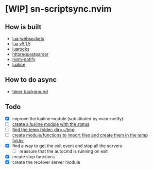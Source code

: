 # [WIP] sn-scriptsync.nvim

## How is built
- [lua-websockets](https://github.com/lipp/lua-websockets)
- [lua v5.1.5](https://www.lua.org/versions.html#5.1)
- [luarocks](https://github.com/luarocks/luarocks)
- [httprequestparser](https://luarocks.org/modules/yogiverma1991/httprequestparser)
- [nvim-notify](https://github.com/rcarriga/nvim-notify)
- [lualine](https://github.com/nvim-lualine/lualine.nvim)


## How to do async
- [timer background](https://stackoverflow.com/questions/68598026/running-async-lua-function-in-neovim)

## Todo
- [x] improve the lualine module (substituted by nvim-notify)
- [ ] [create a lualine module with the status](https://github.com/nvim-lualine/lualine.nvim/wiki/Plugins)
- [ ] [find the temp folder: dir=~/tmp](https://neovim.io/doc/user/recover.html)
- [ ] [create module/functions to import files and create them in the temp folder](https://neovim.io/doc/user/editing.html)
- [x] find a way to get the exit event and stop all the servers
  - [ ] reassure that the autocmd is running on exit
- [x] create stop functions
- [x] create the receiver server module
